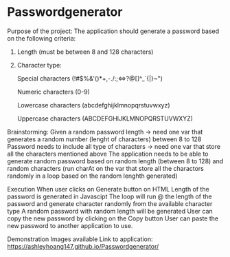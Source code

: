 # Passwordgenerator
Purpose of the project:
The application should generate a password based on the following criteria:
1. Length (must be between 8 and 128 characters)


2. Character type:


    Special characters (!#$%&'()*+,-./:;<=>?@[\]^_`{|}~")


    Numeric characters (0-9)


    Lowercase characters (abcdefghijklmnopqrstuvwxyz)


    Uppercase characters (ABCDEFGHIJKLMNOPQRSTUVWXYZ)

Brainstorming:
Given a random password length -> need one var that generates a random number (lenght of characters) between 8 to 128
Password needs to include all type of characters -> need one var that store all the characters mentioned above
The application needs to be able to generate random password based on random length (between 8 to 128) and random characters (run charAt on the var that store all the charactors randomly in a loop based on the random lenghth generated)

Execution
When user clicks on Generate button on HTML
Length of the password is generated in Javascipt
The loop will run @ the length of the password and generate character randomly from the available character type
A random password with random length will be generated
User can copy the new password by clicking on the Copy button
User can paste the new password to another application to use. 

Demonstration 
Images available
Link to application:
https://ashleyhoang147.github.io/Passwordgenerator/
